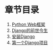 # 章节目录

1. [Python Web框架](/chapter1/1-python-web-framework.md)
2. [Django的前世今生](/chapter1/2-django-history.md)
3. [安装Django](/chapter1/3-install-django.md)
4. [第一个Django项目](/chapter1/4-first-django-project.md)



